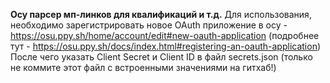 **Осу парсер мп-линков для квалификаций и т.д.**
Для использования, необходимо зарегистрировать новое OAuth приложение в осу - https://osu.ppy.sh/home/account/edit#new-oauth-application
(подробнее тут - https://osu.ppy.sh/docs/index.html#registering-an-oauth-application)
После чего указать Client Secret и Client ID в файл secrets.json (только не коммите этот файл с встроенными значениями на гитхаб!)
